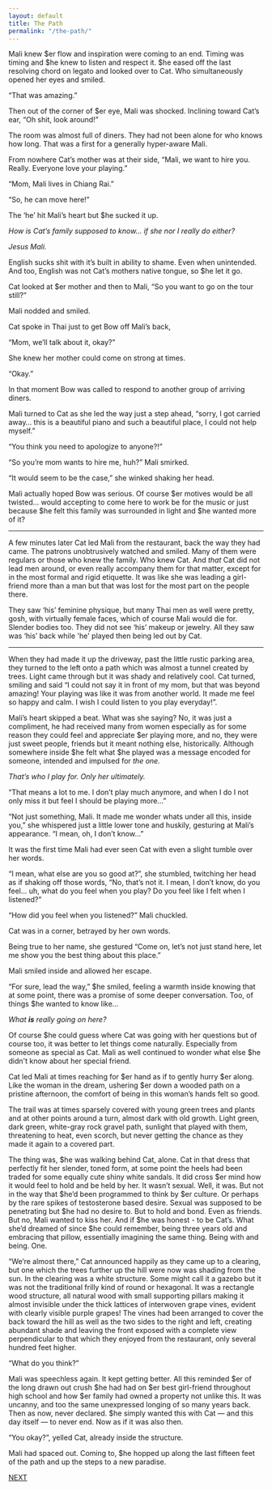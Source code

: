 ```yaml
---
layout: default
title: The Path
permalink: "/the-path/"
---
```

<!-- wp:paragraph -->

Mali knew $er flow and inspiration were coming to an end. Timing was timing and $he knew to listen and respect it. $he eased off the last resolving chord on legato and looked over to Cat. Who simultaneously opened her eyes and smiled.

<!-- /wp:paragraph -->

<!-- wp:paragraph -->

“That was amazing.”

<!-- /wp:paragraph -->

<!-- wp:paragraph -->

Then out of the corner of $er eye, Mali was shocked. Inclining toward Cat’s ear, “Oh shit, look around!”

<!-- /wp:paragraph -->

<!-- wp:paragraph -->

The room was almost full of diners. They had not been alone for who knows how long. That was a first for a generally hyper-aware Mali.&nbsp;

<!-- /wp:paragraph -->

<!-- wp:paragraph -->

From nowhere Cat’s mother was at their side, “Mali, we want to hire you. Really. Everyone love your playing.”

<!-- /wp:paragraph -->

<!-- wp:paragraph -->

“Mom, Mali lives in Chiang Rai.”

<!-- /wp:paragraph -->

<!-- wp:paragraph -->

“So, he can move here!”&nbsp;

<!-- /wp:paragraph -->

<!-- wp:paragraph -->

The ‘he’ hit Mali’s heart but $he sucked it up.

<!-- /wp:paragraph -->

<!-- wp:paragraph -->

_How is Cat’s family supposed to know… if she nor I really do either?&nbsp;_

<!-- /wp:paragraph -->

<!-- wp:paragraph -->

_Jesus Mali._&nbsp;

<!-- /wp:paragraph -->

<!-- wp:paragraph -->

English sucks shit with it’s built in ability to shame. Even when unintended. And too, English was not Cat’s mothers native tongue, so $he let it go.

<!-- /wp:paragraph -->

<!-- wp:paragraph -->

Cat looked at $er mother and then to Mali, “So you want to go on the tour still?”

<!-- /wp:paragraph -->

<!-- wp:paragraph -->

Mali nodded and smiled.&nbsp;

<!-- /wp:paragraph -->

<!-- wp:paragraph -->

Cat spoke in Thai just to get Bow off Mali’s back,&nbsp;

<!-- /wp:paragraph -->

<!-- wp:paragraph -->

“Mom, we’ll talk about it, okay?”&nbsp;

<!-- /wp:paragraph -->

<!-- wp:paragraph -->

She knew her mother could come on strong at times.

<!-- /wp:paragraph -->

<!-- wp:paragraph -->

“Okay.”&nbsp;

<!-- /wp:paragraph -->

<!-- wp:paragraph -->

In that moment Bow was called to respond to another group of arriving diners.&nbsp;

<!-- /wp:paragraph -->

<!-- wp:paragraph -->

Mali turned to Cat as she led the way just a step ahead, “sorry, I got carried away… this is a beautiful piano and such a beautiful place, I could not help myself.”

<!-- /wp:paragraph -->

<!-- wp:paragraph -->

“You think you need to apologize to anyone?!”

<!-- /wp:paragraph -->

<!-- wp:paragraph -->

“So you’re mom wants to hire me, huh?” Mali smirked.

<!-- /wp:paragraph -->

<!-- wp:paragraph -->

“It would seem to be the case,” she winked shaking her head.

<!-- /wp:paragraph -->

<!-- wp:paragraph -->

Mali actually hoped Bow was serious. Of course $er motives would be all twisted... would accepting to come here to work be for the music or just because $he felt this family was surrounded in light and $he wanted more of it?&nbsp;

<!-- /wp:paragraph -->

<!-- wp:separator -->

* * *
<!-- /wp:separator -->

<!-- wp:paragraph -->

A few minutes later Cat led Mali from the restaurant, back the way they had came. The patrons unobtrusively watched and smiled. Many of them were regulars or those who knew the family. Who knew Cat. And _that_ Cat did not lead men around, or even really accompany them for that matter, except for in the most formal and rigid etiquette. It was like she was leading a girl-friend more than a man but that was lost for the most part on the people there.&nbsp;

<!-- /wp:paragraph -->

<!-- wp:paragraph -->

They saw ‘his’ feminine physique, but many Thai men as well were pretty, gosh, with virtually female faces, which of course Mali would die for. Slender bodies too. They did not see ‘his’ makeup or jewelry. All they saw was ‘his’ back while 'he' played then being led out by Cat.

<!-- /wp:paragraph -->

<!-- wp:separator -->

* * *
<!-- /wp:separator -->

<!-- wp:paragraph -->

When they had made it up the driveway, past the little rustic parking area, they turned to the left onto a path which was almost a tunnel created by trees. Light came through but it was shady and relatively cool. Cat turned, smiling and said “I could not say it in front of my mom, but that was beyond amazing! Your playing was like it was from another world. It made me feel so happy and calm. I wish I could listen to you play everyday!”.

<!-- /wp:paragraph -->

<!-- wp:paragraph -->

Mali’s heart skipped a beat. What was she saying? No, it was just a compliment, he had received many from women especially as for some reason they could feel and appreciate $er playing more, and no, they were just sweet people, friends but it meant nothing else, historically. Although somewhere inside $he felt what $he played was a message encoded for someone, intended and impulsed for _the one._

<!-- /wp:paragraph -->

<!-- wp:paragraph -->

_That’s who I play for. Only her ultimately._

<!-- /wp:paragraph -->

<!-- wp:paragraph -->

“That means a lot to me. I don’t play much anymore, and when I do I not only miss it but feel I should be playing more…”

<!-- /wp:paragraph -->

<!-- wp:paragraph -->

“Not just something, Mali. It made me wonder whats under all this, inside you,” she whispered just a little lower tone and huskily, gesturing at Mali’s appearance. “I mean, oh, I don’t know…”

<!-- /wp:paragraph -->

<!-- wp:paragraph -->

It was the first time Mali had ever seen Cat with even a slight tumble over her words.&nbsp;

<!-- /wp:paragraph -->

<!-- wp:paragraph -->

“I mean, what else are you so good at?”, she stumbled, twitching her head as if shaking off those words, “No, that’s not it. I mean, I don’t know, do you feel… uh, what do you feel when you play? Do you feel like I felt when I listened?”

<!-- /wp:paragraph -->

<!-- wp:paragraph -->

“How did you feel when you listened?” Mali chuckled.

<!-- /wp:paragraph -->

<!-- wp:paragraph -->

Cat was in a corner, betrayed by her own words.&nbsp;

<!-- /wp:paragraph -->

<!-- wp:paragraph -->

Being true to her name, she gestured “Come on, let’s not just stand here, let me show you the best thing about this place.”

<!-- /wp:paragraph -->

<!-- wp:paragraph -->

Mali smiled inside and allowed her escape.

<!-- /wp:paragraph -->

<!-- wp:paragraph -->

“For sure, lead the way,” $he smiled, feeling a warmth inside knowing that at some point, there was a promise of some deeper conversation. Too, of things $he wanted to know like…&nbsp;

<!-- /wp:paragraph -->

<!-- wp:paragraph -->

_What **is** really going on here?&nbsp;_

<!-- /wp:paragraph -->

<!-- wp:paragraph -->

Of course $he could guess where Cat was going with her questions but of course too, it was better to let things come naturally. Especially from someone as special as Cat. Mali as well continued to wonder what else $he didn't know about her special friend.&nbsp;

<!-- /wp:paragraph -->

<!-- wp:paragraph -->

Cat led Mali at times reaching for $er hand as if to gently hurry $er along. Like the woman in the dream, ushering $er down a wooded path on a pristine afternoon, the comfort of being in this woman’s hands felt so good.&nbsp;

<!-- /wp:paragraph -->

<!-- wp:paragraph -->

The trail was at times sparsely covered with young green trees and plants and at other points around a turn, almost dark with old growth. Light green, dark green, white-gray rock gravel path, sunlight that played with them, threatening to heat, even scorch, but never getting the chance as they made it again to a covered part.&nbsp;

<!-- /wp:paragraph -->

<!-- wp:paragraph -->

The thing was, $he was walking behind Cat, alone. Cat in that dress that perfectly fit her slender, toned form, at some point the heels had been traded for some equally cute shiny white sandals. It did cross $er mind how it would feel to hold and be held by her. It wasn’t sexual. Well, it was. But not in the way that $he’d been programmed to think by $er culture. Or perhaps by the rare spikes of testosterone based desire. Sexual was supposed to be penetrating but $he had no desire to. But to hold and bond. Even as friends. But no, Mali wanted to kiss her. And if $he was honest - to be Cat’s. What she’d dreamed of since $he could remember, being three years old and embracing that pillow, essentially imagining the same thing. Being with and being. One.

<!-- /wp:paragraph -->

<!-- wp:paragraph -->

“We’re almost there,” Cat announced happily as they came up to a clearing, but one which the trees further up the hill were now was shading from the sun. In the clearing was a white structure. Some might call it a gazebo but it was not the traditional frilly kind of round or hexagonal. It was a rectangle wood structure, all natural wood with small supporting pillars making it almost invisible under the thick lattices of interwoven grape vines, evident with clearly visible purple grapes! The vines had been arranged to cover the back toward the hill as well as the two sides to the right and left, creating abundant shade and leaving the front exposed with a complete view perpendicular to that which they enjoyed from the restaurant, only several hundred feet higher.

<!-- /wp:paragraph -->

<!-- wp:paragraph -->

“What do you think?”

<!-- /wp:paragraph -->

<!-- wp:paragraph -->

Mali was speechless again. It kept getting better. All this reminded $er of the long drawn out crush $he had had on $er best girl-friend throughout high school and how $er family had owned a property not unlike this. It was uncanny, and too the same unexpressed longing of so many years back. Then as now, never declared. $he simply wanted this with Cat — and this day itself — to never end.&nbsp;Now as if it was also then.

<!-- /wp:paragraph -->

<!-- wp:paragraph -->

“You okay?”, yelled Cat, already inside the structure.&nbsp;

<!-- /wp:paragraph -->

<!-- wp:paragraph -->

Mali had spaced out. Coming to, $he hopped up along the last fifteen feet of the path and up the steps to a new paradise.&nbsp;

<!-- /wp:paragraph -->

<!-- wp:paragraph -->

[NEXT](https://ffs.alexikaruna.com/sweetness/)

<!-- /wp:paragraph -->


